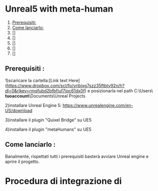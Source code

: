 # Unreal5 with meta-human

1. [Prerequisiti:](#Prerequisiti)
2. [Come lanciarlo:](#Come_lanciarlo)
3. []
4. []
5. []
6. []
7. []


## Prerequisiti <a name="Prerequisiti"></a>:

1)scaricare la cartella:[Link text Here] (https://www.dropbox.com/scl/fo/yribjxg7szz35ftbty92n/h?dl=0&rlkey=rmqfubd2bfbfjuf7jpc61dx0f) e posizionarla nel path C:\Users\ **tuoaccount**\Documents\Unreal Projects

2)installare Unreal Engine 5: https://www.unrealengine.com/en-US/download

3)installare il plugin "Quixel Bridge" su UE5

4)installare il plugin "metaHumans" su UE5

## Come lanciarlo <a name="Come_lanciarlo"></a>: 

Banalmente, rispettati tutti i prerequisiti basterà avviare Unreal engine e aprire il progetto.

# Procedura di integrazione di
